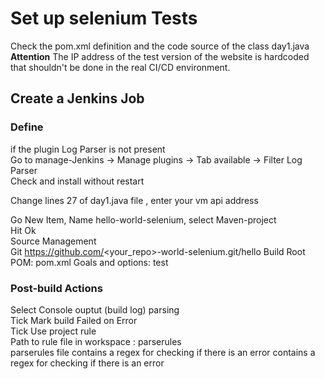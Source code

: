 # Set up selenium Tests
Check the pom.xml definition and the code source of the class day1.java 
**Attention** The IP address of the test version of the website is hardcoded that shouldn't 
be done in the real CI/CD environment.  
  
## Create a Jenkins Job
### Define 
if the plugin Log Parser is not present  
Go to manage-Jenkins -> Manage plugins -> Tab available -> Filter Log Parser   
Check and install without restart   

Change lines 27 of day1.java file , enter your vm api address



Go New Item, Name hello-world-selenium, select Maven-project  
Hit Ok  
Source Management   
Git  https://github.com/<your_repo>-world-selenium.git/hello
Build 
Root POM: pom.xml
Goals and options: test 
  
### Post-build Actions   
Select Console ouptut (build log) parsing  
Tick Mark build Failed on Error  
Tick Use project rule  
Path to rule file in workspace :  parserules   
parserules file contains a regex for checking if there is an error  contains a regex for checking if there is an error 